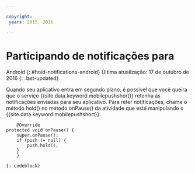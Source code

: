 ```yaml
---

copyright:
 years: 2015, 2016

---
```


# Participando de notificações para
Android
{: #hold-notifications-android}
Última atualização: 17 de outubro de 2016
{: .last-updated}

Quando seu aplicativo entra em segundo plano, é possível que você queira que o serviço {{site.data.keyword.mobilepushshort}} retenha as notificações enviadas para seu aplicativo. Para reter notificações, chame o método hold() no método onPause() da atividade que está manipulando o {{site.data.keyword.mobilepushshort}}.

```
	@Override
protected void onPause() {
    super.onPause();
    if (push != null) {
        push.hold();
    }
	} 
```
	{: codeblock}

